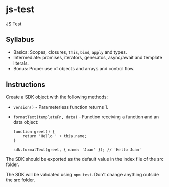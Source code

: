 # js-test

JS Test

## Syllabus

* Basics: Scopes, closures, `this`, `bind`, `apply` and types.
* Intermediate: promises, iterators, generatos, async/await and template literals.
* Bonus: Proper use of objects and arrays and control flow.

## Instructions

Create a SDK object with the following methods:

* `version()` - Parameterless function returns 1.
* `formatText(templateFn, data)` - Function receiving a function and an data object:

    ```
    function greet() {
        return 'Hello ' + this.name;
    }

    sdk.formatText(greet, { name: 'Juan' }); // 'Hello Juan'
    ```

The SDK should be exported as the default value in the index file of the src folder.

The SDK will be validated using `npm test`. Don't change anything outside the src folder.